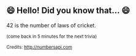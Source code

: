 ## 😄 Hello! Did you know that... 😄
42 is the number of laws of cricket.

<sup>(come back in 5 minutes for the next trivia)</sup>


<sup>Credits: http://numbersapi.com</sup>
